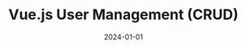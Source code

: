 ---
title: "Vue.js User Management (CRUD)"
date: 2024-01-01
draft: false
description: "Vue.js and Ajax front-end interacting with PHP REST API, demonstrating CRUD operations."
tags: ["Vue.js", "Ajax", "API"]
repository: "https://bitbucket.org/obidonald/vue-user-management-crud/src/main/"
images:
  - src: "/images/vue-crud/landing.jpg"
    alt: "Vue.js User Management Interface"
  - src: "/images/vue-crud/create.png"
    alt: "Vue.js Create modal"
  - src: "/images/vue-crud/delete.png"
    alt: "Vue.js Delete modal"
  - src: "/images/vue-crud/edit.png"
    alt: "Vue.js Edit modal"
---